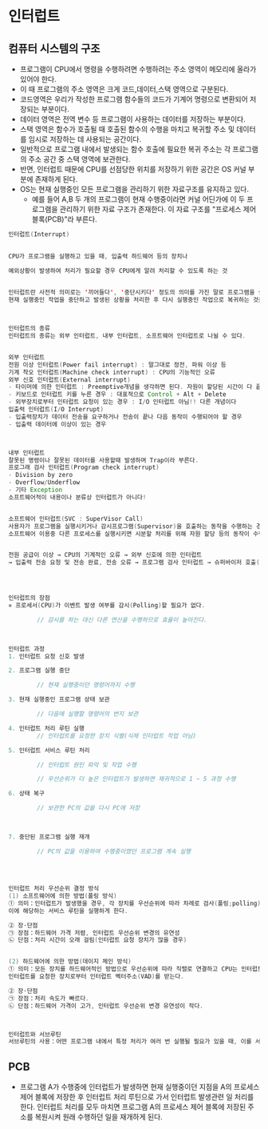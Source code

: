 # 인터럽트
## 컴퓨터 시스템의 구조
 * 프로그램이 CPU에서 명령을 수행하려면 수행하려는 주소 영역이 메모리에 올라가 있어야 한다. 
 * 이 때 프로그램의 주소 영역은 크게 코드,데이터,스택 영역으로 구분된다.
 * 코드영역은 우리가 작성한 프로그램 함수들의 코드가 기계어 명령으로 변환되어 저장되는 부분이다.
 * 데이터 영역은 전역 변수 등 프로그램이 사용하는 데이터를 저장하는 부분이다.
 * 스택 영역은 함수가 호출될 때 호출된 함수의 수행을 마치고 복귀할 주소 및 데이터를 임시로 저장하는 데 사용되는 공간이다.
 * 일반적으로 프로그램 내에서 발생되는 함수 호출에 필요한 복귀 주소는 각 프로그램의 주소 공간 중 스택 영역에 보관한다.
 * 반면, 인터럽트 때문에 CPU를 선점당한 위치를 저장하기 위한 공간은 OS 커널 부분에 존재하게 된다.
 * OS는 현재 실행중인 모든 프로그램을 관리하기 위한 자료구조를 유지하고 있다.
    * 예를 들어 A,B 두 개의 프로그램이 현재 수행중이라면  커널 어딘가에 이 두 프로그램을 관리하기 위한 자료 구조가 존재한다.  이 자료 구조를 "프로세스 제어 블록(PCB)"라 부른다.

```java
인터럽트(Interrupt)
 

CPU가 프로그램을 실행하고 있을 때, 입출력 하드웨어 등의 장치나

예외상황이 발생하여 처리가 필요할 경우 CPU에게 알려 처리할 수 있도록 하는 것

 
인터럽트란 사전적 의미로는 '끼어들다', '중단시키다' 정도의 의미를 가진 말로 프로그램을 실행하는 도중에 예기치 않은 상황이 발생할 경우 
현재 실행중인 작업을 중단하고 발생된 상황을 처리한 후 다시 실행중인 작업으로 복귀하는 것을 말한다.



인터럽트의 종류
인터럽트의 종류는 외부 인터럽트, 내부 인터럽트, 소프트웨어 인터럽트로 나뉠 수 있다.


외부 인터럽트
전원 이상 인터럽트(Power fail interrupt) : 말그대로 정전, 파워 이상 등
기계 착오 인터럽트(Machine check interrupt) : CPU의 기능적인 오류
외부 신호 인터럽트(External interrupt)
- 타이머에 의한 인터럽트 : Preemptive개념을 생각하면 된다. 자원이 할당된 시간이 다 끝난 경우
- 키보드로 인터럽트 키를 누른 경우 : 대표적으로 Control + Alt + Delete
- 외부장치로부터 인터럽트 요청이 있는 경우 : I/O 인터럽트 아님!! 다른 개념이다
입출력 인터럽트(I/O Interrupt)
- 입출력장치가 데이터 전송을 요구하거나 전송이 끝나 다음 동작이 수행되어야 할 경우
- 입출력 데이터에 이상이 있는 경우



내부 인터럽트
잘못된 명령이나 잘못된 데이터를 사용할때 발생하며 Trap이라 부른다.
프로그래 검사 인터럽트(Program check interrupt)
- Division by zero
- Overflow/Underflow
- 기타 Exception
소프트웨어적이 내용이나 분류상 인터럽트가 아니다!


소프트웨어 인터럽트(SVC : SuperVisor Call)
사용자가 프로그램을 실행시키거나 감시프로그램(Supervisor)을 호출하는 동작을 수행하는 경우
소프트웨어 이용중 다른 프로세스를 실행시키면 시분할 처리를 위해 자원 할당 등의 동작이 수행된다.


전원 공급이 이상 → CPU의 기계적인 오류 → 외부 신호에 의한 인터럽트 
→ 입출력 전송 요청 및 전송 완료, 전송 오류 → 프로그램 검사 인터럽트 → 슈퍼바이저 호출(SVC 인터럽트)




인터럽트의 장점
∝ 프로세서(CPU)가 이벤트 발생 여부를 감시(Polling)할 필요가 없다.

        // 감시를 하는 대신 다른 연산을 수행하므로 효율이 높아진다.

 

인터럽트 과정
1. 인터럽트 요청 신호 발생

2. 프로그램 실행 중단

        // 현재 실행중이던 명령어까지 수행

3. 현재 실행중인 프로그램 상태 보관

        // 다음에 실행할 명령어의 번지 보관

4. 인터럽트 처리 루틴 실행
        // 인터럽트를 요청한 장치 식별(식제 인터럽트 작업 아님)

5. 인터럽트 서비스 루틴 처리

        // 인터럽트 원인 파악 및 작업 수행

        // 우선순위가 더 높은 인터럽트가 발생하면 재귀적으로 1 ~ 5 과정 수행

6. 상태 복구

        // 보관한 PC의 값을 다시 PC에 저장

 

7. 중단된 프로그램 실행 재개

        // PC의 값을 이용하여 수행중이였던 프로그램 계속 실행
        
        
        
                
인터럽트 처리 우선순위 결정 방식
(1) 소프트웨어에 의한 방법(폴링 방식)
① 의미：인터럽트가 발생했을 경우, 각 장치를 우선순위에 따라 차례로 검사(폴링;polling)하여 그 중 가장 우선순위가 높은 장치를 찾고 
이에 해당하는 서비스 루틴을 실행하게 한다.

② 장⋅단점
㉠ 장점：하드웨어 가격 저렴, 인터럽트 우선순위 변경의 유연성
㉡ 단점：처리 시간이 오래 걸림(인터럽트 요청 장치가 많을 경우)


(2) 하드웨어에 의한 방법(데이지 체인 방식)
① 의미：모든 장치를 하드웨어적인 방법으로 우선순위에 따라 직렬로 연결하고 CPU는 인터럽트 확인 신호를 순차적으로 통과시켜 
인터럽트를 요청한 장치로부터 인터럽트 벡터주소(VAD)를 받는다.

② 장⋅단점
㉠ 장점：처리 속도가 빠르다.
㉡ 단점：하드웨어 가격이 고가, 인터럽트 우선순위 변경 유연성이 작다.



인터럽트와 서브루틴
서브루틴의 사용：어떤 프로그램 내에서 특정 처리가 여러 번 실행될 필요가 있을 때, 이를 서브루틴으로 작성하여 프로그램 여러 곳에서 호출하여 사용하도록 한다.
```


## PCB
* 프로그램 A가 수행중에 인터럽트가 발생하면 현재 실행중이던 지점을 A의 프로세스 제어 블록에 저장한 후 인터럽트 처리 루틴으로 가서 인터럽트 발생관련 일 처리를 한다. 인터럽트 처리를 모두 마치면  프로그램 A의 프로세스 제어 블록에 저장된 주소를 복원시켜 원래 수행하던 일을 재개하게 된다.
